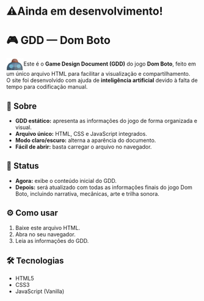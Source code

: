 # ⚠️Ainda em desenvolvimento!

# 🎮 GDD — Dom Boto



<img src="./assets/head-robot.png" alt="🤖" width="45" height="32" style="vertical-align:middle;" />Este é o **Game Design Document (GDD)** do jogo **Dom Boto**, feito em um único arquivo HTML para facilitar a visualização e compartilhamento.  
O site foi desenvolvido com ajuda de **inteligência artificial** devido à falta de tempo para codificação manual.

## 📌 Sobre

- **GDD estático:** apresenta as informações do jogo de forma organizada e visual.  
- **Arquivo único:** HTML, CSS e JavaScript integrados.  
- **Modo claro/escuro:** alterna a aparência do documento.  
- **Fácil de abrir:** basta carregar o arquivo no navegador.  

## 🚀 Status

- **Agora:** exibe o conteúdo inicial do GDD.  
- **Depois:** será atualizado com todas as informações finais do jogo Dom Boto, incluindo narrativa, mecânicas, arte e trilha sonora.  

## ⚙️ Como usar

1. Baixe este arquivo HTML.  
2. Abra no seu navegador.  
3. Leia as informações do GDD.  

## 🛠️ Tecnologias

- HTML5  
- CSS3  
- JavaScript (Vanilla)  
